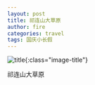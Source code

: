 ```yaml
---
layout: post
title: 祁连山大草原
author: fire
categories: travel 
tags: 国庆小长假
---
```


![title](http://image.sideproject.cn/title/title_201.jpg){:class="image-title"}

祁连山大草原